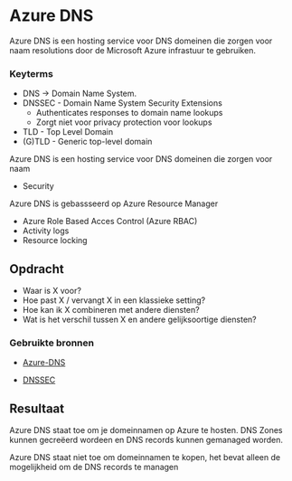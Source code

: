 # Azure DNS
Azure DNS is een hosting service voor DNS domeinen die zorgen voor naam resolutions door de Microsoft Azure infrastuur te gebruiken.

### Keyterms
- DNS -> Domain Name System.
- DNSSEC - Domain Name System Security Extensions
    - Authenticates responses to domain name lookups
    - Zorgt niet voor privacy protection voor lookups
- TLD - Top Level Domain
- (G)TLD - Generic top-level domain

Azure DNS is een hosting service voor DNS domeinen die zorgen voor naam 

* Security

Azure DNS is gebassseerd op Azure Resource Manager
- Azure Role Based Acces Control (Azure RBAC)
- Activity logs
- Resource locking

## Opdracht
- Waar is X voor?
- Hoe past X / vervangt X in een klassieke setting?
- Hoe kan ik X combineren met andere diensten?
- Wat is het verschil tussen X en andere gelijksoortige diensten?

### Gebruikte bronnen
- [Azure-DNS](https://docs.microsoft.com/en-us/azure/dns/dns-overview)

- [DNSSEC](https://cloud.google.com/dns/docs/dnssec)

## Resultaat
Azure DNS staat toe om je domeinnamen op Azure te hosten. DNS Zones kunnen gecreëerd wordeen en DNS records kunnen gemanaged worden.

Azure DNS staat niet toe om domeinnamen te kopen, het bevat alleen de mogelijkheid om de DNS records te managen

